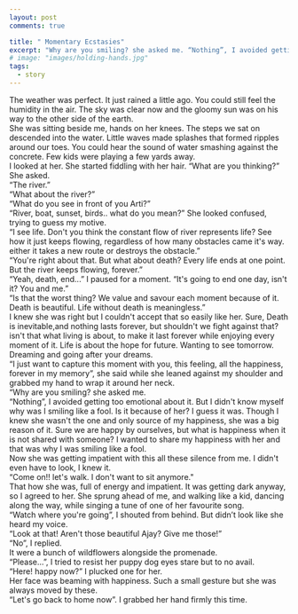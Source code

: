 ```yaml
---
layout: post
comments: true

title: " Momentary Ecstasies"
excerpt: "Why are you smiling? she asked me. “Nothing”, I avoided getting too emotional about it"
# image: "images/holding-hands.jpg"
tags: 
  - story
---
```



The weather was perfect. It just rained a little ago. You could still feel the humidity in the air. The sky was clear now and the gloomy sun was on his way to the other side of the earth.  
She was sitting beside me, hands on her knees. The steps we sat on descended into the water. Little waves made splashes that formed ripples around our toes. You could hear the sound of water smashing against the concrete. Few kids were playing a few yards away.   
I looked at her. She started fiddling with her hair. “What are you thinking?” She asked.  
“The river.”  
“What about the river?”  
“What do you see in front of you Arti?”  
“River, boat, sunset, birds.. what do you mean?” She looked confused, trying to guess my motive.  
“I see life. Don't you think the constant flow of river represents life? See how it just keeps flowing, regardless of how many obstacles came it's way. either it takes a new route or destroys the obstacle.”  
“You're right about that. But what about death? Every life ends at one point. But the river keeps flowing, forever.”  
“Yeah, death, end...” I paused for a moment. “It's going to end one day, isn't it? You and me.”  
“Is that the worst thing? We value and savour each moment because of it. Death is beautiful. Life without death is meaningless.”  
I knew she was right but I couldn't accept that so easily like her. Sure, Death is inevitable,and nothing lasts forever, but shouldn't we fight against that? isn't that what living is about, to make it last forever while enjoying every moment of it. Life is about the hope for future. Wanting to see tomorrow. Dreaming and going after your dreams.   
“I just want to capture this moment with you, this feeling, all the happiness, forever in my memory”, she said while she leaned against my shoulder and  grabbed my hand to wrap it around her neck.  
“Why are you smiling? she asked me.   
“Nothing”, I avoided getting too emotional about it. But I didn't know myself why was I smiling like a fool. Is it because of her? I guess it was. Though I knew she wasn't the one and only source of my happiness, she was a big reason of it. Sure we are happy by ourselves, but what is happiness when it is not shared with someone? I wanted to share my happiness with her and that was why I was smiling like a fool.  
Now she was getting impatient with this all these silence from me. I didn't even have to look, I knew it.   
“Come on!! let's walk. I don't want to sit anymore."  
That how she was, full of energy and impatient. It was getting dark anyway, so I agreed to her. She sprung ahead of me, and walking like a kid, dancing along the way, while singing a tune of one of her favourite song.  
“Watch where you're going”, I shouted from behind. But didn’t look like she heard my voice.   
“Look at that! Aren't those beautiful Ajay? Give me those!”  
“No”, I replied.   
It were a bunch of wildflowers alongside the promenade.   
“Please...”, I tried to resist her puppy dog eyes stare but to no avail.  
“Here! happy now?” I plucked one for her.  
Her face was beaming with happiness. Such a small gesture but she was always moved by these.  
“Let's go back to home now”. I grabbed her hand firmly this time.  
